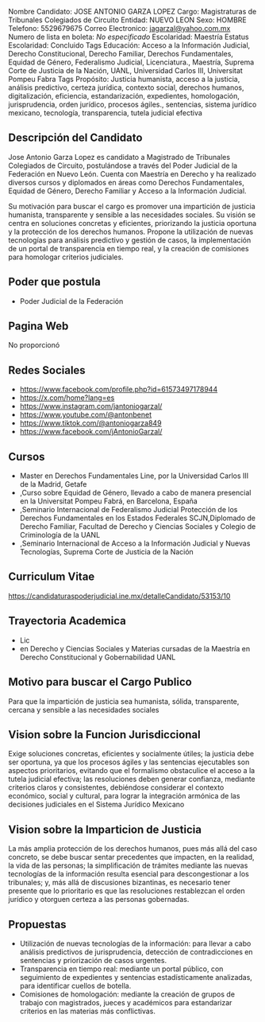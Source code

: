 Nombre Candidato: JOSE ANTONIO GARZA LOPEZ
Cargo: Magistraturas de Tribunales Colegiados de Circuito
Entidad: NUEVO LEON
Sexo: HOMBRE
Telefono: 5529679675
Correo Electronico: jagarzal@yahoo.com.mx
Numero de lista en boleta: *No especificado*
Escolaridad: Maestría
Estatus Escolaridad: Concluido
Tags Educación: Acceso a la Información Judicial, Derecho Constitucional, Derecho Familiar, Derechos Fundamentales, Equidad de Género, Federalismo Judicial, Licenciatura., Maestría, Suprema Corte de Justicia de la Nación, UANL, Universidad Carlos III, Universitat Pompeu Fabra
Tags Propósito: Justicia humanista, acceso a la justicia, análisis predictivo, certeza jurídica, contexto social, derechos humanos, digitalización, eficiencia, estandarización, expedientes, homologación, jurisprudencia, orden jurídico, procesos ágiles., sentencias, sistema jurídico mexicano, tecnología, transparencia, tutela judicial efectiva


## Descripción del Candidato 

Jose Antonio Garza Lopez es candidato a Magistrado de Tribunales Colegiados de Circuito, postulándose a través del Poder Judicial de la Federación en Nuevo León. Cuenta con Maestría en Derecho y ha realizado diversos cursos y diplomados en áreas como Derechos Fundamentales, Equidad de Género, Derecho Familiar y Acceso a la Información Judicial.

Su motivación para buscar el cargo es promover una impartición de justicia humanista, transparente y sensible a las necesidades sociales. Su visión se centra en soluciones concretas y eficientes, priorizando la justicia oportuna y la protección de los derechos humanos. Propone la utilización de nuevas tecnologías para análisis predictivo y gestión de casos, la implementación de un portal de transparencia en tiempo real, y la creación de comisiones para homologar criterios judiciales.


## Poder que postula

- Poder Judicial de la Federación


## Pagina Web

No proporcionó


## Redes Sociales

- https://www.facebook.com/profile.php?id=61573497178944
- https://x.com/home?lang=es
- https://www.instagram.com/jantoniogarzal/
- https://www.youtube.com/@antonbenet
- https://www.tiktok.com/@antoniogarza849
- https://www.facebook.com/jAntonioGarzal/


## Cursos

- Master en Derechos Fundamentales  Line, por la Universidad Carlos III de la Madrid, Getafe
- ,Curso sobre Equidad de Género, llevado a cabo de manera presencial en la Universitat Pompeu Fabrá, en Barcelona, España
- ,Seminario Internacional de Federalismo Judicial Protección de los Derechos Fundamentales en los Estados Federales SCJN,Diplomado de Derecho Familiar, Facultad de Derecho y Ciencias Sociales y Colegio de Criminología de la UANL
- ,Seminario Internacional de Acceso a la Información Judicial y Nuevas Tecnologías, Suprema Corte de Justicia de la Nación


## Curriculum Vitae

https://candidaturaspoderjudicial.ine.mx/detalleCandidato/53153/10


## Trayectoria Academica

- Lic
- en Derecho y Ciencias Sociales y Materias cursadas de la Maestría en Derecho Constitucional y Gobernabilidad UANL


## Motivo para buscar el Cargo Publico

Para que la impartición de justicia sea humanista, sólida, transparente, cercana y sensible a las necesidades sociales


## Vision sobre la Funcion Jurisdiccional

Exige soluciones concretas, eficientes y socialmente útiles; la justicia debe ser oportuna, ya que los procesos ágiles y las sentencias ejecutables son aspectos prioritarios, evitando que el formalismo obstaculice el acceso a la tutela judicial efectiva; las resoluciones deben generar confianza, mediante criterios claros y consistentes, debiéndose considerar el contexto económico, social y cultural, para lograr la integración armónica de las decisiones judiciales en el Sistema Jurídico Mexicano


## Vision sobre la Imparticion de Justicia

La más amplia protección de los derechos humanos, pues más allá del caso concreto, se debe buscar sentar precedentes que impacten, en la realidad, la vida de las personas; la simplificación de trámites mediante las nuevas tecnologías de la información resulta esencial para descongestionar a los tribunales; y, más allá de discusiones bizantinas, es necesario tener presente que lo prioritario es que las resoluciones restablezcan el orden jurídico y otorguen certeza a las personas gobernadas.


## Propuestas

- Utilización de nuevas tecnologías de la información: para llevar a cabo análisis predictivos de jurisprudencia, detección de contradicciones en sentencias y priorización de casos urgentes.
- Transparencia en tiempo real: mediante un portal público, con seguimiento de expedientes y sentencias estadísticamente analizadas, para identificar cuellos de botella.
- Comisiones de homologación: mediante la creación de grupos de trabajo con magistrados, jueces y académicos para estandarizar criterios en las materias más conflictivas.

